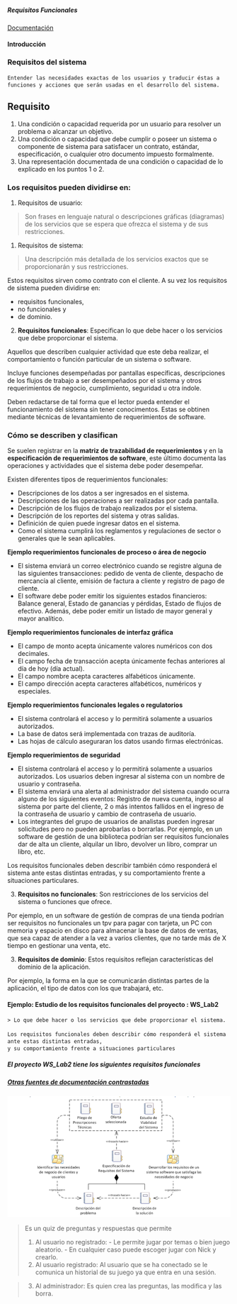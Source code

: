 ##### Requisitos Funcionales
[Documentación](https://es.wikiversity.org/wiki/Ingenier%C3%ADa_de_requisitos_software)

#### Introducción 
### Requisitos del sistema
~~~
Entender las necesidades exactas de los usuarios y traducir éstas a funciones y acciones que serán usadas en el desarrollo del sistema.
~~~
## Requisito
1. Una condición o capacidad requerida por un usuario para resolver un problema o alcanzar un objetivo.
2. Una condición o capacidad que debe cumplir o poseer un sistema o componente de sistema para satisfacer un contrato, estándar, especificación, o cualquier otro documento impuesto formalmente.
3. Una representación documentada de una condición o capacidad de lo explicado en los puntos 1 o 2.

### Los requisitos pueden dividirse en:

1. Requisitos de usuario: 
>Son frases en lenguaje natural o descripciones gráficas (diagramas) 
de los servicios que se espera que ofrezca el sistema y de sus restricciones.

1. Requisitos de sistema: 
>Una descripción más detallada de los servicios exactos que se proporcionarán y sus restricciones. 

Estos requisitos sirven como contrato con el cliente. 
A su vez los requisitos de sistema pueden dividirse en:
 - requisitos funcionales, 
 - no funcionales y 
 - de dominio.
 
2. **Requisitos funcionales**: 
Especifican lo que debe hacer o los servicios que debe proporcionar el sistema. 

Aquellos que describen cualquier actividad que este deba realizar, el comportamiento o función particular de un sistema o software. 


Incluye funciones desempeñadas por pantallas específicas, descripciones de los flujos de trabajo a ser desempeñados por el sistema y otros requerimientos de negocio, cumplimiento, seguridad u otra índole. 

Deben redactarse de tal forma que el lector pueda entender el funcionamiento del sistema sin tener conocimentos. Estas se obtinen mediante técnicas de levantamiento de requerimientos de software. 

### Cómo se describen y clasifican 

Se suelen registrar en la **matriz de trazabilidad de requerimientos** y en la **especificación de requerimientos de software**, este último documenta las operaciones y actividades que el sistema debe poder desempeñar. 

Existen diferentes tipos de requerimientos funcionales:  
* Descripciones de los datos a ser ingresados en el sistema.
* Descripciones de las operaciones a ser realizadas por cada pantalla.
* Descripción de los flujos de trabajo realizados por el sistema.
* Descripción de los reportes del sistema y otras salidas.
* Definición de quien puede ingresar datos en el sistema.
* Como el sistema cumplirá los reglamentos y regulaciones de sector o generales que le sean aplicables.

**Ejemplo requerimientos funcionales de proceso o área de negocio**

* El sistema enviará un correo electrónico cuando se registre alguna de las siguientes transacciones: pedido de venta de cliente, despacho de mercancía al cliente, emisión de factura a cliente y registro de pago de cliente.
* El software debe poder emitir los siguientes estados financieros: Balance general, Estado de ganancias y pérdidas, Estado de flujos de efectivo. Además, debe poder emitir un listado de mayor general y mayor analítico.

**Ejemplo requerimientos funcionales de interfaz gráfica**
* El campo de monto acepta únicamente valores numéricos con dos decimales.
* El campo fecha de transacción acepta únicamente fechas anteriores al día de hoy (día actual).
* El campo nombre acepta caracteres alfabéticos únicamente.
* El campo dirección acepta caracteres alfabéticos, numéricos y especiales.

**Ejemplo requerimientos funcionales legales o regulatorios**
* El sistema controlará el acceso y lo permitirá solamente a usuarios autorizados.
* La base de datos será implementada con trazas de auditoría.
* Las hojas de cálculo aseguraran los datos usando firmas electrónicas.

**Ejemplo requerimientos de seguridad**
* El sistema controlará el acceso y lo permitirá solamente a usuarios autorizados. Los usuarios deben ingresar al sistema con un nombre de usuario y contraseña.
* El sistema enviará una alerta al administrador del sistema cuando ocurra alguno de los siguientes eventos: Registro de nueva cuenta, ingreso al sistema por parte del cliente, 2 o más intentos fallidos en el ingreso de la contraseña de usuario y cambio de contraseña de usuario.
* Los integrantes del grupo de usuarios de analistas pueden ingresar solicitudes pero no pueden aprobarlas o borrarlas.
Por ejemplo, en un software de gestión de una biblioteca podrían ser requisitos funcionales dar de alta un cliente, alquilar un libro, devolver un libro, comprar un libro, etc. 

Los requisitos funcionales deben describir también cómo responderá el sistema ante estas distintas entradas, y su comportamiento frente a situaciones particulares.

3. **Requisitos no funcionales**: Son restricciones de los servicios del sistema o funciones que ofrece. 

Por ejemplo, en un software de gestión de compras de una tienda podrían ser requisitos no funcionales un tpv para pagar con tarjeta, un PC con memoria y espacio en disco para almacenar la base de datos de ventas, que sea capaz de atender a la vez a varios clientes, que no tarde más de X tiempo en gestionar una venta, etc.

3. **Requisitos de dominio**: Estos requisitos reflejan características del dominio de la aplicación. 

Por ejemplo, la forma en la que se comunicarán distintas partes de la aplicación, el tipo de datos con los que trabajará, etc.

#### Ejemplo: Estudio de los requisitos funcionales del proyecto : WS_Lab2
~~~
> Lo que debe hacer o los servicios que debe proporcionar el sistema. 

Los requisitos funcionales deben describir cómo responderá el sistema ante estas distintas entradas, 
y su comportamiento frente a situaciones particulares

~~~
##### El proyecto ***WS_Lab2*** tiene los siguientes requisitos funcionales

##### [Otras fuentes de documentación contrastadas](http://www.juntadeandalucia.es/servicios/madeja/contenido/recurso/407)
![Estructura básica y dependencias de la Especificación de Requisitos del Sistema](https://github.com/cs-ehu/Ejemplo/blob/pilar-1/UNE157801/2%20Memoria/2.07%20Requisitos%20iniciales/2.7.1%20Funcionales/captura.png)
> Es un quiz de preguntas y respuestas que permite 
  > 1. Al usuario no registrado: 
    - Le permite jugar por temas o bien juego aleatorio.
    - En cualquier caso puede escoger jugar con Nick y crearlo.
  > 2. Al usuario registrado:
Al usuario que se ha conectado se le comunica un historial de su juego ya que entra en una sesión.

 > 3. Al administrador:
 Es quien crea las preguntas, las modifica y las borra.

